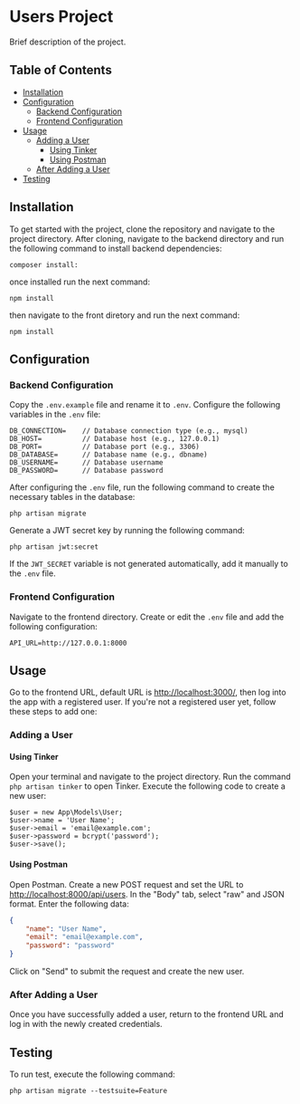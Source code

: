# Users Project

Brief description of the project.

## Table of Contents
- [Installation](#installation)
- [Configuration](#configuration)
  - [Backend Configuration](#backend-configuration)
  - [Frontend Configuration](#frontend-configuration)
- [Usage](#usage)
  - [Adding a User](#adding-a-user)
    - [Using Tinker](#using-tinker)
    - [Using Postman](#using-postman)
  - [After Adding a User](#after-adding-a-user)
- [Testing](#testing)

## Installation

To get started with the project, clone the repository and navigate to the project directory.
After cloning, navigate to the backend directory and run the following command to install backend dependencies:
```
composer install:
```
once installed run the next command:
```
npm install
```
then navigate to the front diretory and run the next command:
```
npm install
```
## Configuration

### Backend Configuration

Copy the `.env.example` file and rename it to `.env`.
Configure the following variables in the `.env` file:

```
DB_CONNECTION=    // Database connection type (e.g., mysql)
DB_HOST=          // Database host (e.g., 127.0.0.1)
DB_PORT=          // Database port (e.g., 3306)
DB_DATABASE=      // Database name (e.g., dbname)
DB_USERNAME=      // Database username
DB_PASSWORD=      // Database password
```

After configuring the `.env` file, run the following command to create the necessary tables in the database:

```
php artisan migrate
```

Generate a JWT secret key by running the following command:

```
php artisan jwt:secret
```

If the `JWT_SECRET` variable is not generated automatically, add it manually to the `.env` file.

### Frontend Configuration

Navigate to the frontend directory.
Create or edit the `.env` file and add the following configuration:

```
API_URL=http://127.0.0.1:8000
```

## Usage

Go to the frontend URL, default URL is [http://localhost:3000/](http://localhost:3000/), then log into the app with a registered user. If you're not a registered user yet, follow these steps to add one:

### Adding a User

#### Using Tinker

Open your terminal and navigate to the project directory.
Run the command `php artisan tinker` to open Tinker.
Execute the following code to create a new user:

```
$user = new App\Models\User;
$user->name = 'User Name';
$user->email = 'email@example.com';
$user->password = bcrypt('password');
$user->save();
```

#### Using Postman

Open Postman.
Create a new POST request and set the URL to [http://localhost:8000/api/users](http://localhost:8000/api/users).
In the "Body" tab, select "raw" and JSON format.
Enter the following data:

```json
{
    "name": "User Name",
    "email": "email@example.com",
    "password": "password"
}
```

Click on "Send" to submit the request and create the new user.

### After Adding a User

Once you have successfully added a user, return to the frontend URL and log in with the newly created credentials.

## Testing

To run test, execute the following command:

```
php artisan migrate --testsuite=Feature
```
